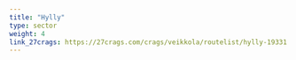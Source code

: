 ```yaml
---
title: "Hylly"
type: sector
weight: 4
link_27crags: https://27crags.com/crags/veikkola/routelist/hylly-19331
---
```

